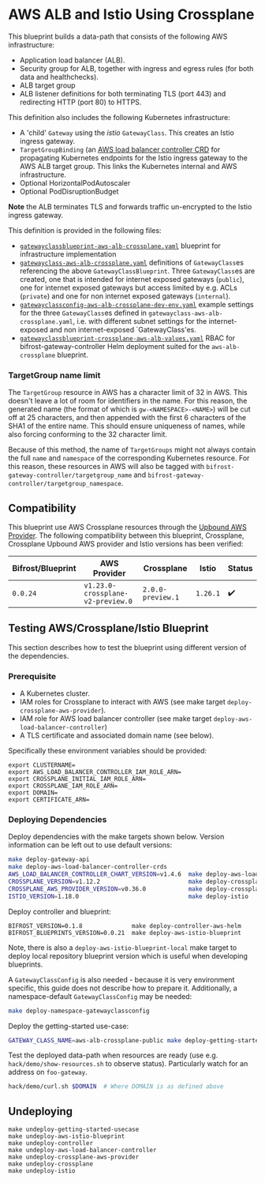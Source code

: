 # AWS ALB and Istio Using Crossplane

This blueprint builds a data-path that consists of the following AWS
infrastructure:

- Application load balancer (ALB).
- Security group for ALB, together with ingress and egress rules (for both data
  and healthchecks).
- ALB target group
- ALB listener definitions for both terminating TLS (port 443) and redirecting
  HTTP (port 80) to HTTPS.

This definition also includes the following Kubernetes infrastructure:

- A 'child' `Gateway` using the _istio_ `GatewayClass`. This creates an Istio
  ingress gateway.
- `TargetGroupBinding` (an
  [AWS load balancer controller CRD](https://github.com/kubernetes-sigs/aws-load-balancer-controller/)
  for propagating Kubernetes endpoints for the Istio ingress gateway to the AWS
  ALB target group. This links the Kubernetes internal and AWS infrastructure.
- Optional HorizontalPodAutoscaler
- Optional PodDisruptionBudget

**Note** the ALB terminates TLS and forwards traffic un-encrypted to the Istio
ingress gateway.

This definition is provided in the following files:

- [`gatewayclassblueprint-aws-alb-crossplane.yaml`](gatewayclassblueprint-aws-alb-crossplane.yaml)
  blueprint for infrastructure implementation
- [`gatewayclass-aws-alb-crossplane.yaml`](gatewayclass-aws-alb-crossplane.yaml)
  definitions of `GatewayClass`es referencing the above `GatewayClassBlueprint`.
  Three `GatewayClass`es are created, one that is intended for internet exposed
  gateways (`public`), one for internet exposed gateways but access limited by
  e.g. ACLs (`private`) and one for non internet exposed gateways (`internal`).
- [`gatewayclassconfig-aws-alb-crossplane-dev-env.yaml`](../../test-data/gatewayclassconfig-aws-alb-crossplane-dev-env.yaml)
  example settings for the three `GatewayClass`es defined in
  `gatewayclass-aws-alb-crossplane.yaml`, i.e. with different subnet settings
  for the internet-exposed and non internet-exposed `GatewayClass'es.
- [`gatewayclassblueprint-crossplane-aws-alb-values.yaml`](../../charts/bifrost-gateway-controller/ci/gatewayclassblueprint-crossplane-aws-alb-values.yaml)
  RBAC for bifrost-gateway-controller Helm deployment suited for the
  `aws-alb-crossplane` blueprint.

### TargetGroup name limit

The `TargetGroup` resource in AWS has a character limit of 32 in AWS. This
doesn't leave a lot of room for identifiers in the name. For this reason, the
generated name (the format of which is `gw-<NAMESPACE>-<NAME>`) will be cut off
at 25 characters, and then appended with the first 6 characters of the SHA1 of
the entire name. This should ensure uniqueness of names, while also forcing
conforming to the 32 character limit.

Because of this method, the name of `TargetGroups` might not always contain the
full `name` and `namespace` of the corresponding Kubernetes resource. For this
reason, these resources in AWS will also be tagged with
`bifrost-gateway-controller/targetgroup_name` and
`bifrost-gateway-controller/targetgroup_namespace`.

## Compatibility

This blueprint use AWS Crossplane resources through the
[Upbound AWS Provider](https://marketplace.upbound.io/providers/upbound/provider-aws).
The following compatibility between this blueprint, Crossplane, Crossplane
Upbound AWS provider and Istio versions has been verified:

| Bifrost/Blueprint | AWS Provider                      | Crossplane        | Istio    | Status             |
| ----------------- | --------------------------------- | ----------------- | -------- | ------------------ |
| `0.0.24`          | `v1.23.0-crossplane-v2-preview.0` | `2.0.0-preview.1` | `1.26.1` | :heavy_check_mark: |

## Testing AWS/Crossplane/Istio Blueprint

This section describes how to test the blueprint using different version of the
dependencies.

### Prerequisite

- A Kubernetes cluster.
- IAM roles for Crossplane to interact with AWS (see make target
  `deploy-crossplane-aws-provider`).
- IAM role for AWS load balancer controller (see make target
  `deploy-aws-load-balancer-controller`)
- A TLS certificate and associated domain name (see below).

Specifically these environment variables should be provided:

```
export CLUSTERNAME=
export AWS_LOAD_BALANCER_CONTROLLER_IAM_ROLE_ARN=
export CROSSPLANE_INITIAL_IAM_ROLE_ARN=
export CROSSPLANE_IAM_ROLE_ARN=
export DOMAIN=
export CERTIFICATE_ARN=
```

### Deploying Dependencies

Deploy dependencies with the make targets shown below. Version information can
be left out to use default versions:

```bash
make deploy-gateway-api
make deploy-aws-load-balancer-controller-crds
AWS_LOAD_BALANCER_CONTROLLER_CHART_VERSION=v1.4.6  make deploy-aws-load-balancer-controller
CROSSPLANE_VERSION=v1.12.2                         make deploy-crossplane
CROSSPLANE_AWS_PROVIDER_VERSION=v0.36.0            make deploy-crossplane-aws-provider
ISTIO_VERSION=1.18.0                               make deploy-istio
```

Deploy controller and blueprint:

```
BIFROST_VERSION=0.1.8              make deploy-controller-aws-helm
BIFROST_BLUEPRINTS_VERSION=0.0.21  make deploy-aws-istio-blueprint
```

Note, there is also a `deploy-aws-istio-blueprint-local` make target to deploy
local repository blueprint version which is useful when developing blueprints.

A `GatewayClassConfig` is also needed - because it is very environment specific,
this guide does not describe how to prepare it. Additionally, a
namespace-default `GatewayClassConfig` may be needed:

```bash
make deploy-namespace-gatewayclassconfig
```

Deploy the getting-started use-case:

```bash
GATEWAY_CLASS_NAME=aws-alb-crossplane-public make deploy-getting-started-usecase
```

Test the deployed data-path when resources are ready (use e.g.
`hack/demo/show-resources.sh` to observe status). Particularly watch for an
address on `foo-gateway`.

```bash
hack/demo/curl.sh $DOMAIN  # Where DOMAIN is as defined above
```

## Undeploying

```
make undeploy-getting-started-usecase
make undeploy-aws-istio-blueprint
make undeploy-controller
make undeploy-aws-load-balancer-controller
make undeploy-crossplane-aws-provider
make undeploy-crossplane
make undeploy-istio
```
